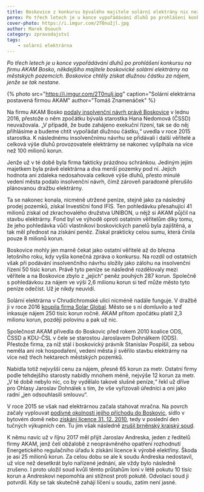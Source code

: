 ```yaml
---
title: Boskovice z konkursu bývalého majitele solární elektrány nic nezískaly, naopak prodělaly
perex: Po třech letech je u konce vypořádávání dluhů po prohlášení konkursu na firmu AKAM Bosko.
cover-photo: https://i.imgur.com/2T0nuIjl.jpg
author: Marek Osouch
category: zpravodajství
tags:
    - solární elektrárna
---
```


*Po třech letech je u konce vypořádávání dluhů po prohlášení konkursu na firmu AKAM Bosko, někdejšího majitele boskovické solární elektrárny na městských pozemcích. Boskovice chtěly získat dlužnou částku za nájem, jenže se tak nestane.*

{% photo src="https://i.imgur.com/2T0nuIj.jpg" caption="Solární elektrárna postavená firmou AKAM" author="Tomáš Znamenáček" %}

Na firmu AKAM Bosko [podaly insolvenční návrh právě Boskovice](http://www.ohlasy.info/clanky/2016/05/insolvence-akam.html) v lednu 2016, přestože o něm zpočátku bývalá starostka Hana Nedomová (ČSSD) neuvažovala. „V případě, že bude zahájeno exekuční řízení, tak se do něj přihlásíme a budeme chtít vypořádat dlužnou částku,“ uvedla v roce 2015 starostka. K následnému insolvenčnímu návrhu se přidávali i další věřitelé a celková výše dluhů provozovatele elektrárny se nakonec vyšplhala na více než 100 milionů korun.

Jenže už v té době byla firma fakticky prázdnou schránkou. Jediným jejím majetkem byla právě elektrárna a dva menší pozemky pod ní. Jejich hodnota ani zdaleka nedosahovala celkové výše dluhů, přesto minulé vedení města podalo insolvenční návrh, čímž zároveň paradoxně přerušilo plánovanou dražbu elektrárny.

Ta se nakonec konala, nicméně utržené peníze, stejně jako za následný prodej pozemků, získal Investiční fond IFIS. Ten pohledávku přesahující 41 milionů získal od zkrachovalého družstva UNIBON, u nějž si AKAM půjčil na stavbu elektrárny. Fond byl ve výhodě oproti ostatním věřitelům díky tomu, že jeho pohledávka vůči vlastníkovi boskovických panelů byla zajištěná, a tak měl přednost na získání peněz. Získal prakticky celou sumu, která činila pouze 8 milionů korun.

Boskovice mohly jen marně čekat jako ostatní věřitelé až do března letošního roku, kdy vyšla konečná zpráva o konkursu. Na rozdíl od ostatních však při podávání insolvenčního návrhu složily jako zálohu na insolvenční řízení 50 tisíc korun. Právě tyto peníze se následně rozdělovaly mezi věřitele a na Boskovice zbylo z „jejich“ peněz pouhých 287 korun. Společně s pohledávkou za nájem ve výši 2,6 milionu korun si teď může město tyto peníze odečíst. Už je nikdy neuvidí.

Solární elektrárna v Chrudichromské ulici nicméně nadále funguje. V dražbě ji v roce 2016 [koupila firma Solar Global](http://www.ohlasy.info/clanky/2016/03/elektrarna-koupena.html). Město se s ní domluvilo a teď inkasuje nájem 250 tisíc korun ročně. AKAM přitom zpočátku platil 2,3 milionu korun, později polovinu a pak už nic.

Společnost AKAM přivedla do Boskovic před rokem 2010 koalice ODS, ČSSD a KDU-ČSL v čele se starostou Jaroslavem Dohnálkem (ODS). Přestože firma, za níž stál i boskovický právník Stanislav Pospíšil, za sebou neměla ani rok hospodaření, vedení města jí svěřilo stavbu elektrárny na více než třech hektarech městských pozemků. 

Nabídla totiž nejvyšší cenu za nájem, přesně 65 korun za metr. Ostatní firmy podle tehdejšího starosty nabídly mnohem méně, nejvýše 12 korun za metr. „V té době nebylo nic, co by vydělalo takové slušné peníze,“ řekl už dříve pro Ohlasy Jaroslav Dohnálek s tím, že vše vyřizovali úředníci a oni jako radní „jen odsouhlasili smlouvu“.

V roce 2015 se však nad elektrárnou začala stahovat mračna. Na povrch začaly vyplouvat [podivné okolnosti jejího příchodu do Boskovic](http://www.ohlasy.info/clanky/2015/04/solarni-elektrarna.html), sídlo v bytovém domě nebo [získání licence 31. 12. 2010](http://www.ohlasy.info/clanky/2015/04/solarni-licence.html), tedy v poslední den tučných výkupních cen. Tu jim však následně [zrušil brněnský krajský soud](http://www.ohlasy.info/clanky/2015/05/akam-bez-licence.html).

K němu navíc už v říjnu 2017 měl přijít Jaroslav Andreska, jeden z ředitelů firmy AKAM, jenž čelí obžalobě z neoprávněného opatření rozhodnutí Energetického regulačního úřadu k získání licence k výrobě elektřiny. Škoda je asi 25 milionů korun. Za celou dobu se ale k soudu Andreska nedostavil, už více než desetkrát bylo nařízené jednání, ale vždy bylo následně zrušeno. I proto uložil soud kvůli těmto průtahům loni v létě pokutu 10 tisíc korun a Andreskovi nepomohla ani stížnost proti pokutě. Odvolací soud ji potvrdil. Kdy se tak skutečně zahájí líčení u soudu, zatím není jasné.
